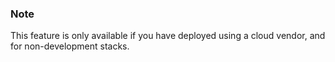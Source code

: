 <!-- usedin: [ _legacy_docker/AddOns/load-balancer.md, _maestro/AddOns/load-balancer.md, _node/addons/load-balancer.md, _rails/AddOns/load-balancer.md] -->


### Note

This feature is only available if you have deployed using a cloud vendor, and for non-development stacks.




